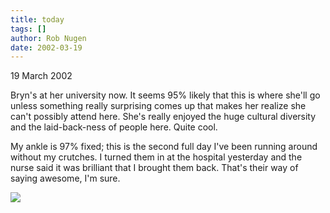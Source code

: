 ```yaml
---
title: today
tags: []
author: Rob Nugen
date: 2002-03-19
---
```


<p class=date>19 March 2002</p>

<p>Bryn's at her university now.  It seems 95% likely that this is
where she'll go unless something really surprising comes up that makes
her realize she can't possibly attend here.  She's really enjoyed the
huge cultural diversity and the laid-back-ness of people here.  Quite
cool.</p>

<p>My ankle is 97% fixed; this is the second full day I've been running
around without my crutches.  I turned them in at the hospital yesterday
and the nurse said it was brilliant that I brought them back.  That's
their way of saying awesome, I'm sure.</p>

<p><img src="/images/rob/wL-ROB.gif"/></p>

